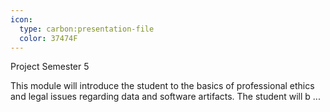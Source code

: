```yaml
---
icon:
  type: carbon:presentation-file
  color: 37474F
---
```

Project Semester 5

This module will introduce the student to the basics of professional ethics and legal issues regarding data and software artifacts. The student will b ... 
